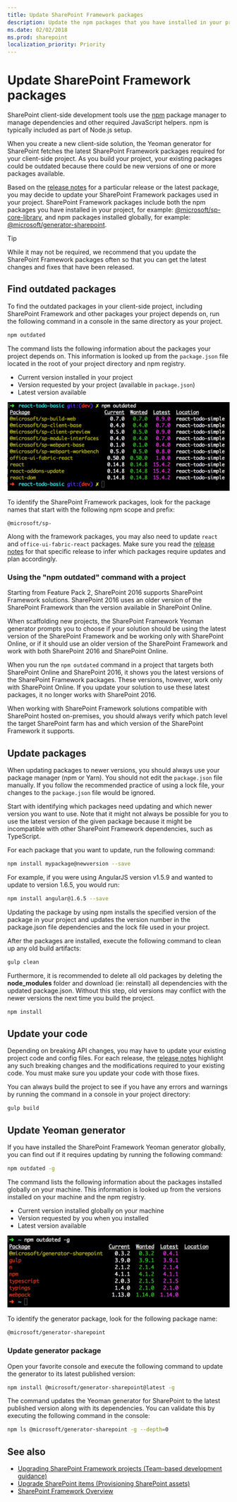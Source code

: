 ```yaml
---
title: Update SharePoint Framework packages
description: Update the npm packages that you have installed in your project and those you have installed globally. 
ms.date: 02/02/2018
ms.prod: sharepoint
localization_priority: Priority
---
```



# Update SharePoint Framework packages

SharePoint client-side development tools use the [npm](https://www.npmjs.com/) package manager to manage dependencies and other required JavaScript helpers. npm is typically included as part of Node.js setup.

When you create a new client-side solution, the Yeoman generator for SharePoint fetches the latest SharePoint Framework packages required for your client-side project. As you build your project, your existing packages could be outdated because there could be new versions of one or more packages available. 

Based on the [release notes](https://aka.ms/spfx-release-notes) for a particular release or the latest package, you may decide to update your SharePoint Framework packages used in your project. SharePoint Framework packages include both the npm packages you have installed in your project, for example: [@microsoft/sp-core-library](https://www.npmjs.com/package/@microsoft/sp-core-library), and npm packages installed globally, for example: [@microsoft/generator-sharepoint](https://www.npmjs.com/package/@microsoft/generator-sharepoint). 

> [!TIP]
> While it may not be required, we recommend that you update the SharePoint Framework packages often so that you can get the latest changes and fixes that have been released.

## Find outdated packages

To find the outdated packages in your client-side project, including SharePoint Framework and other packages your project depends on, run the following command in a console in the same directory as your project. 

```sh
npm outdated
```

The command lists the following information about the packages your project depends on. This information is looked up from the `package.json` file located in the root of your project directory and npm registry.

* Current version installed in your project
* Version requested by your project (available in `package.json`)
* Latest version available

![NPM outdated packages](../../images/npm-outdated-packages-list.png)

To identify the SharePoint Framework packages, look for the package names that start with the following npm scope and prefix:

```text
@microsoft/sp-
```

Along with the framework packages, you may also need to update `react` and `office-ui-fabric-react` packages. Make sure you read the [release notes](https://aka.ms/spfx-release-notes) for that specific release to infer which packages require updates and plan accordingly.

### Using the "npm outdated" command with a project

Starting from Feature Pack 2, SharePoint 2016 supports SharePoint Framework solutions. SharePoint 2016 uses an older version of the SharePoint Framework than the version available in SharePoint Online. 

When scaffolding new projects, the SharePoint Framework Yeoman generator prompts you to choose if your solution should be using the latest version of the SharePoint Framework and be working only with SharePoint Online, or if it should use an older version of the SharePoint Framework and work with both SharePoint 2016 and SharePoint Online.

When you run the `npm outdated` command in a project that targets both SharePoint Online and SharePoint 2016, it shows you the latest versions of the SharePoint Framework packages. These versions, however, work only with SharePoint Online. If you update your solution to use these latest packages, it no longer works with SharePoint 2016.

When working with SharePoint Framework solutions compatible with SharePoint hosted on-premises, you should always verify which patch level the target SharePoint farm has and which version of the SharePoint Framework it supports.

## Update packages

When updating packages to newer versions, you should always use your package manager (npm or Yarn). You should not edit the `package.json` file manually. If you follow the recommended practice of using a lock file, your changes to the `package.json` file would be ignored.

Start with identifying which packages need updating and which newer version you want to use. Note that it might not always be possible for you to use the latest version of the given package because it might be incompatible with other SharePoint Framework dependencies, such as TypeScript.

For each package that you want to update, run the following command:

```sh
npm install mypackage@newversion --save
```

For example, if you were using AngularJS version v1.5.9 and wanted to update to version 1.6.5, you would run:

```sh
npm install angular@1.6.5 --save
```

Updating the package by using npm installs the specified version of the package in your project and updates the version number in the package.json file dependencies and the lock file used in your project.

After the packages are installed, execute the following command to clean up any old build artifacts:

```sh
gulp clean
```

Furthermore, it is recommended to delete all old packages by deleting the **node_modules** folder and download (ie: reinstall) all dependencies with the updated package.json. Without this step, old versions may conflict with the newer versions the next time you build the project.

```sh
npm install
```

## Update your code

Depending on breaking API changes, you may have to update your existing project code and config files. For each release, the [release notes](https://aka.ms/spfx-release-notes) highlight any such breaking changes and the modifications required to your existing code. You must make sure you update your code with those fixes.

You can always build the project to see if you have any errors and warnings by running the command in a console in your project directory:

```sh
gulp build
```

## Update Yeoman generator

If you have installed the SharePoint Framework Yeoman generator globally, you can find out if it requires updating by running the following command:

```sh
npm outdated -g
```

The command lists the following information about the packages installed globally on your machine. This information is looked up from the versions installed on your machine and the npm registry.

* Current version installed globally on your machine
* Version requested by you when you installed
* Latest version available

![NPM outdated global packages](../../images/npm-outdated-global-packages-list.png)

To identify the generator package, look for the following package name:

```sh
@microsoft/generator-sharepoint
```

### Update generator package

Open your favorite console and execute the following command to update the generator to its latest published version:

```sh
npm install @microsoft/generator-sharepoint@latest -g
```

The command updates the Yeoman generator for SharePoint to the latest published version along with its dependencies. You can validate this by executing the following command in the console:

```sh
npm ls @microsoft/generator-sharepoint -g --depth=0
```

## See also

- [Upgrading SharePoint Framework projects (Team-based development guidance)](../team-based-development-on-sharepoint-framework.md#upgrading-sharepoint-framework-projects)
- [Upgrade SharePoint items (Provisioning SharePoint assets)](provision-sharepoint-assets.md#upgrade-sharepoint-items)
- [SharePoint Framework Overview](../sharepoint-framework-overview.md)
